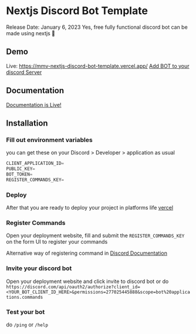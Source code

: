 # Nextjs Discord Bot Template

Release Date: January 6, 2023
Yes, free fully functional discord bot can be made using nextjs 🤯

## Demo

Live: https://mmv-nextjs-discord-bot-template.vercel.app/
[Add BOT to your discord Server](https://discord.com/api/oauth2/authorize?client_id=1060978886378266736&permissions=277025445888&scope=bot%20applications.commands)

## Documentation

[Documentation is Live!](https://mmv-docs.vercel.app/docs/category/nextjs-discord-bot-template)

## Installation

### Fill out environment variables

you can get these on your Discord > Developer > application as usual

```js
CLIENT_APPLICATION_ID=
PUBLIC_KEY=
BOT_TOKEN=
REGISTER_COMMANDS_KEY=
```

### Deploy

After that you are ready to deploy your project in platforms life [vercel](https://vercel.com/)

### Register Commands

Open your deployment website, fill and submit the `REGISTER_COMMANDS_KEY` on the form UI to register your commands

Alternative way of registering command in
[Discord Documentation](https://discord.com/developers/docs/interactions/application-commands#endpoints)

### Invite your discord bot

Open your deployment website and click invite to discord bot or do
`https://discord.com/api/oauth2/authorize?client_id=<YOUR_BOT_CLIENT_ID_HERE>&permissions=277025445888&scope=bot%20applications.commands`

### Test your bot

do `/ping` or `/help`
